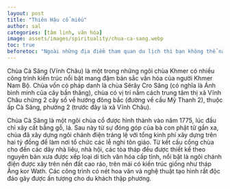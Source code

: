 ```yaml
---
layout: post
title: "Thiên Hậu cổ miếu"
author: sal
categories: [tâm linh, văn hóa]
image: assets/images/spirituality/chua-ca-sang.webp
toc: true
beforetoc: "Ngoài những địa điểm tham quan du lịch thì bạn không thể nào bỏ qua các ngôi chùa, cổ miếu là nét văn hóa tâm linh đặc trưng của vùng đất Vĩnh Châu. Bạn sẽ được khám phá các kiến trúc tỉ mĩ, hiện đại, hoành tráng theo nhiều phong cách thiết kế khác nhau."
---
```


Chùa Cà Săng (Vĩnh Châu) là một trong những ngôi chùa Khmer có nhiều công trình kiến trúc nổi bật mang đậm bản sắc văn hóa của người Khmer Nam Bộ. Chùa vốn có pháp danh là chùa Sêrây Cro Săng (có nghĩa là Ánh bình minh của cây bần thăng), chùa có vị trí nằm cách trung tâm thị xã Vĩnh Châu chừng 2 cây số về hướng đông bắc (đường về cầu Mỹ Thanh 2), thuộc ấp Cà Săng, phường 2 (trước đây là xã Vĩnh Châu).

Chùa Cà Săng là một ngôi chùa cổ được hình thành vào năm 1775, lúc đầu chỉ xây cất bằng gỗ, lá. Sau này từ sự đóng góp của bà con phật tử gần xa, chùa đã xây dựng ngôi chánh điện tráng lệ với tổng kinh phí xây dựng trên hai tỷ đồng để làm nơi tổ chức các lễ nghi tôn giáo. Từ kết cấu cổng chùa cho đến các dãy nhà liêu, nhà hội, các tòa tháp đều được thiết kế theo nguyên bản xưa được xếp loại di tích văn hóa cấp tỉnh, nổi bật là ngôi chánh điện được xây trên nền đất cao ráo, trên mái có kiến trúc giống như tháp Ăng kor Wath. Các công trình có nét hoa văn và nghệ thuật tạo hình rất độc đáo gây được ấn tượng cho du khách thập phương.
